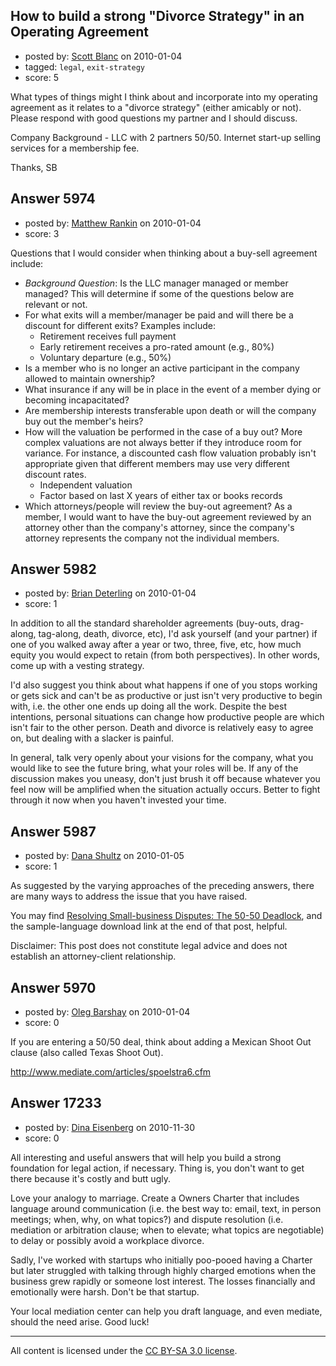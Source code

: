 ## How to build a strong "Divorce Strategy" in an Operating Agreement

- posted by: [Scott Blanc](https://stackexchange.com/users/-1/2137-scott-blanc) on 2010-01-04
- tagged: `legal`, `exit-strategy`
- score: 5

What types of things might I think about and incorporate into my operating agreement as it relates to a "divorce strategy" (either amicably or not).  Please respond with good questions my partner and I should discuss.  

Company Background - LLC with 2 partners 50/50. Internet start-up selling services for a membership fee.

Thanks,
SB


## Answer 5974

- posted by: [Matthew Rankin](https://stackexchange.com/users/-1/1252-matthew-rankin) on 2010-01-04
- score: 3

Questions that I would consider when thinking about a buy-sell agreement include:

* *Background Question*: Is the LLC manager managed or member managed? This will determine if some of the questions below are relevant or not.
* For what exits will a member/manager be paid and will there be a discount for different exits? Examples include:
  * Retirement receives full payment
  * Early retirement receives a pro-rated amount (e.g., 80%)
  * Voluntary departure (e.g., 50%)
* Is a member who is no longer an active participant in the company allowed to maintain ownership?
* What insurance if any will be in place in the event of a member dying or becoming incapacitated?
* Are membership interests transferable upon death or will the company buy out the member's heirs?
* How will the valuation be performed in the case of a buy out? More complex valuations are not always better if they introduce room for variance. For instance, a discounted cash flow valuation probably isn't appropriate given that different members may use very different discount rates. 
  * Independent valuation
  * Factor based on last X years of either tax or books records
* Which attorneys/people will review the buy-out agreement? As a member, I would want to have the buy-out agreement reviewed by an attorney other than the company's attorney, since the company's attorney represents the company not the individual members.


## Answer 5982

- posted by: [Brian Deterling](https://stackexchange.com/users/-1/496-brian-deterling) on 2010-01-04
- score: 1

In addition to all the standard shareholder agreements (buy-outs, drag-along, tag-along, death, divorce, etc), I'd ask yourself (and your partner) if one of you walked away after a year or two, three, five, etc, how much equity you would expect to retain (from both perspectives). In other words, come up with a vesting strategy. 

I'd also suggest you think about what happens if one of you stops working or gets sick and can't be as productive or just isn't very productive to begin with, i.e. the other one ends up doing all the work.  Despite the best intentions, personal situations can change how productive people are which isn't fair to the other person.  Death and divorce is relatively easy to agree on, but dealing with a slacker is painful.

In general, talk very openly about your visions for the company, what you would like to see the future bring, what your roles will be. If any of the discussion makes you uneasy, don't just brush it off because whatever you feel now will be amplified when the situation actually occurs.  Better to fight through it now when you haven't invested your time.


## Answer 5987

- posted by: [Dana Shultz](https://stackexchange.com/users/-1/1841-dana-shultz) on 2010-01-05
- score: 1

<p>As suggested by the varying approaches of the preceding answers, there are many ways to address the issue that you have raised.</p>

<p>You may find <a href="http://danashultz.com/blog/2009/09/07/resolving-small-business-disputes-the-50-50-deadlock/" rel="nofollow">Resolving Small-business Disputes: The 50-50 Deadlock</a>, and the sample-language download link at the end of that post, helpful.</p>

<p>Disclaimer: This post does not constitute legal advice and does not establish an attorney-client relationship.</p>



## Answer 5970

- posted by: [Oleg Barshay](https://stackexchange.com/users/-1/1098-oleg-barshay) on 2010-01-04
- score: 0

If you are entering a 50/50 deal, think about adding a Mexican Shoot Out clause (also called Texas Shoot Out).  

http://www.mediate.com/articles/spoelstra6.cfm


## Answer 17233

- posted by: [Dina Eisenberg](https://stackexchange.com/users/-1/5696-dina-eisenberg) on 2010-11-30
- score: 0

All interesting and useful answers that will help you build a strong foundation for legal action, if necessary.  Thing is, you don't want to get there because it's costly and butt ugly.

Love your analogy to marriage.  Create a Owners Charter that includes language around communication (i.e. the best way to: email, text, in person meetings; when, why, on what topics?) and dispute resolution (i.e. mediation or arbitration clause; when to elevate; what topics are negotiable) to delay or possibly avoid a workplace divorce.

Sadly, I've worked with startups who initially poo-pooed having a Charter but later struggled with talking through highly charged emotions when the business grew rapidly or someone lost interest. The losses financially and emotionally were harsh.  Don't be that startup.

Your local mediation center can help you draft language, and even mediate, should the need arise.
Good luck!




---

All content is licensed under the [CC BY-SA 3.0 license](https://creativecommons.org/licenses/by-sa/3.0/).
